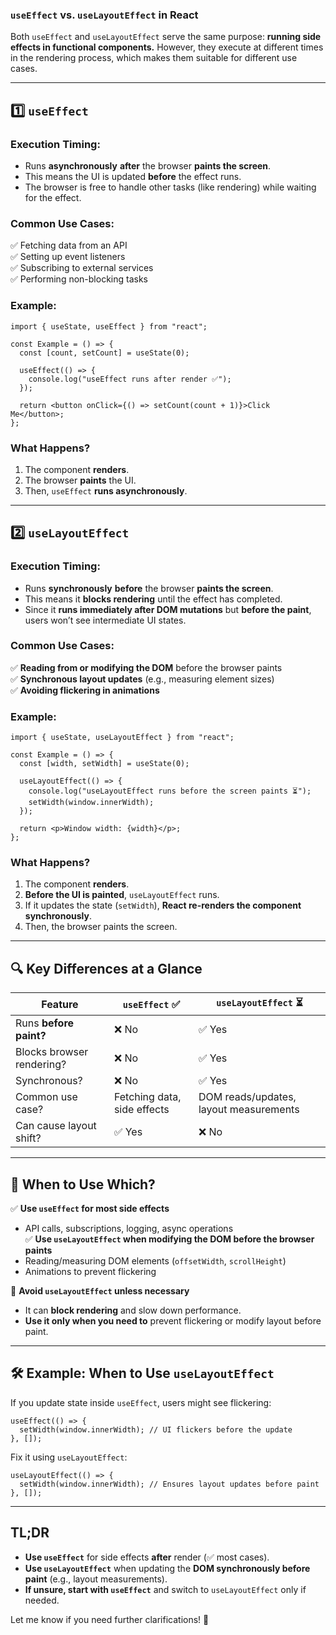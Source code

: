 ### **`useEffect` vs. `useLayoutEffect` in React**

Both `useEffect` and `useLayoutEffect` serve the same purpose: **running side effects in functional components.** However, they execute at different times in the rendering process, which makes them suitable for different use cases.

---

## **1️⃣ `useEffect`**

### **Execution Timing:**

- Runs **asynchronously** **after** the browser **paints the screen**.
- This means the UI is updated **before** the effect runs.
- The browser is free to handle other tasks (like rendering) while waiting for the effect.

### **Common Use Cases:**

✅ Fetching data from an API  
✅ Setting up event listeners  
✅ Subscribing to external services  
✅ Performing non-blocking tasks

### **Example:**

```tsx
import { useState, useEffect } from "react";

const Example = () => {
  const [count, setCount] = useState(0);

  useEffect(() => {
    console.log("useEffect runs after render ✅");
  });

  return <button onClick={() => setCount(count + 1)}>Click Me</button>;
};
```

### **What Happens?**

1. The component **renders**.
2. The browser **paints** the UI.
3. Then, `useEffect` **runs asynchronously**.

---

## **2️⃣ `useLayoutEffect`**

### **Execution Timing:**

- Runs **synchronously** **before** the browser **paints the screen**.
- This means it **blocks rendering** until the effect has completed.
- Since it **runs immediately after DOM mutations** but **before the paint**, users won’t see intermediate UI states.

### **Common Use Cases:**

✅ **Reading from or modifying the DOM** before the browser paints  
✅ **Synchronous layout updates** (e.g., measuring element sizes)  
✅ **Avoiding flickering in animations**

### **Example:**

```tsx
import { useState, useLayoutEffect } from "react";

const Example = () => {
  const [width, setWidth] = useState(0);

  useLayoutEffect(() => {
    console.log("useLayoutEffect runs before the screen paints ⏳");
    setWidth(window.innerWidth);
  });

  return <p>Window width: {width}</p>;
};
```

### **What Happens?**

1. The component **renders**.
2. **Before the UI is painted**, `useLayoutEffect` runs.
3. If it updates the state (`setWidth`), **React re-renders the component synchronously**.
4. Then, the browser paints the screen.

---

## **🔍 Key Differences at a Glance**

|Feature|`useEffect` ✅|`useLayoutEffect` ⏳|
|---|---|---|
|Runs **before paint?**|❌ No|✅ Yes|
|Blocks browser rendering?|❌ No|✅ Yes|
|Synchronous?|❌ No|✅ Yes|
|Common use case?|Fetching data, side effects|DOM reads/updates, layout measurements|
|Can cause layout shift?|✅ Yes|❌ No|

---

## **🚀 When to Use Which?**

✅ **Use `useEffect` for most side effects**

- API calls, subscriptions, logging, async operations  
    ✅ **Use `useLayoutEffect` when modifying the DOM before the browser paints**
- Reading/measuring DOM elements (`offsetWidth`, `scrollHeight`)
- Animations to prevent flickering

🚨 **Avoid `useLayoutEffect` unless necessary**

- It can **block rendering** and slow down performance.
- **Use it only when you need to** prevent flickering or modify layout before paint.

---

## **🛠 Example: When to Use `useLayoutEffect`**

If you update state inside `useEffect`, users might see flickering:

```tsx
useEffect(() => {
  setWidth(window.innerWidth); // UI flickers before the update
}, []);
```

Fix it using `useLayoutEffect`:

```tsx
useLayoutEffect(() => {
  setWidth(window.innerWidth); // Ensures layout updates before paint
}, []);
```

---

## **TL;DR**

- **Use `useEffect`** for side effects **after** render (✅ most cases).
- **Use `useLayoutEffect`** when updating the **DOM synchronously before paint** (e.g., layout measurements).
- **If unsure, start with `useEffect`** and switch to `useLayoutEffect` only if needed.

Let me know if you need further clarifications! 🚀